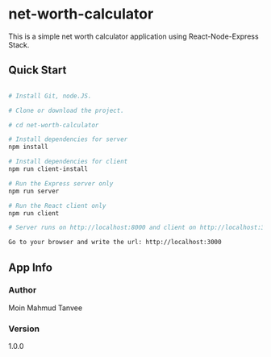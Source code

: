 # net-worth-calculator

This is a simple net worth calculator application using React-Node-Express Stack.

## Quick Start

``` bash

# Install Git, node.JS.

# Clone or download the project.

# cd net-worth-calculator

# Install dependencies for server
npm install

# Install dependencies for client
npm run client-install

# Run the Express server only
npm run server

# Run the React client only
npm run client

# Server runs on http://localhost:8000 and client on http://localhost:3000

Go to your browser and write the url: http://localhost:3000

```

## App Info

### Author

Moin Mahmud Tanvee

### Version

1.0.0